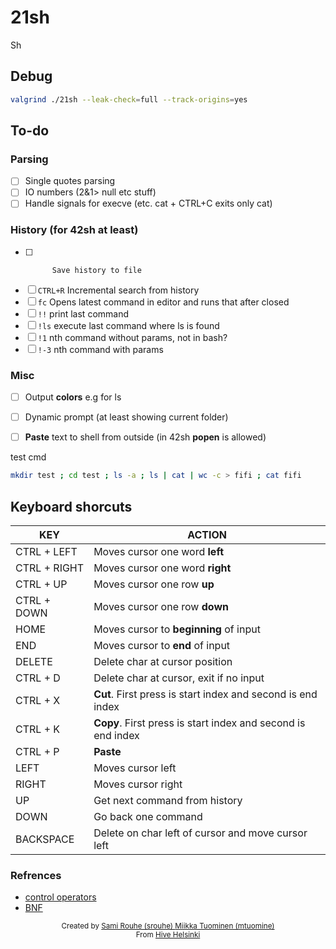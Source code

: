 # 21sh

Sh

## Debug
```sh
valgrind ./21sh --leak-check=full --track-origins=yes
```

## To-do

### Parsing
- [ ] Single quotes parsing
- [ ] IO numbers (2&1> null etc stuff)
- [ ] Handle signals for execve (etc. cat + CTRL+C exits only cat)

### History (for 42sh at least)
- [ ]			Save history to file
- [ ] `CTRL+R`	Incremental search from history
- [ ] `fc`		Opens latest command in editor and runs that after closed
- [ ] `!!`		print last command
- [ ] `!ls`		execute last command where ls is found
- [ ] `!1`		nth command without params, not in bash?
- [ ] `!-3`		nth command with params

### Misc
- [ ] Output **colors** e.g for ls
- [ ] Dynamic prompt (at least showing current folder)
- [ ] **Paste** text to shell from outside (in 42sh **popen** is allowed)


test cmd
```sh
mkdir test ; cd test ; ls -a ; ls | cat | wc -c > fifi ; cat fifi
```

## Keyboard shorcuts
| KEY | ACTION |
|---------|---------|
| CTRL + LEFT | Moves cursor one word **left** |
| CTRL + RIGHT | Moves cursor one word **right** |
| CTRL + UP | Moves cursor one row **up** |
| CTRL + DOWN | Moves cursor one row **down** |
| HOME | Moves cursor to **beginning** of input |
| END | Moves cursor to **end** of input |
| DELETE | Delete char at cursor position |
| CTRL + D | Delete char at cursor, exit if no input |
| CTRL + X | **Cut**. First press is start index and second is end index |
| CTRL + K | **Copy**. First press is start index and second is end index |
| CTRL + P | **Paste** |
| LEFT | Moves cursor left |
| RIGHT | Moves cursor right |
| UP | Get next command from history |
| DOWN | Go back one command |
| BACKSPACE | Delete on char left of cursor and move cursor left |

### Refrences
- [control operators](https://unix.stackexchange.com/questions/159513/what-are-the-shells-control-and-redirection-operators)
- [BNF](https://en.wikipedia.org/wiki/Backus%E2%80%93Naur_form)

<div align='center'>
    <sub>Created by <a href='https://github.com/rouhija'>Sami Rouhe (srouhe) <a href='https://github.com/tuommii'>Miikka Tuominen (mtuomine)</a></sub>
</div>
<div align='center'>
    <sub>From <a href='https://www.hive.fi/en/'>Hive Helsinki</a></sub>
</div>
